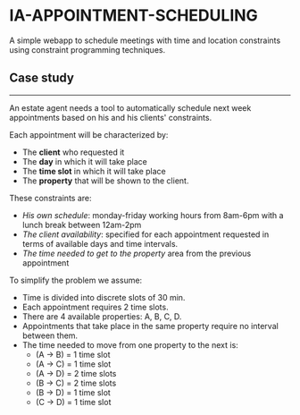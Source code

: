 # IA-APPOINTMENT-SCHEDULING
A simple webapp to schedule meetings with time and location constraints using constraint programming techniques.

## Case study
---
An estate agent needs a tool to automatically schedule next week appointments based on his and his clients' constraints.

Each appointment will be characterized by:
- The **client** who requested it
- The **day** in which it will take place
- The **time slot** in which it will take place
- The **property** that will be shown to the client.

These constraints are:
- *His own schedule*: monday-friday working hours from 8am-6pm with a lunch break between 12am-2pm
- *The client availability*: specified for each appointment requested in terms of available days and time intervals.
- *The time needed to get to the property* area from the previous appointment

To simplify the problem we assume:
- Time is divided into discrete slots of 30 min.
- Each appointment requires 2 time slots.
- There are 4 available properties: A, B, C, D.
- Appointments that take place in the same property require no interval between them.
- The time needed to move from one property to the next is:
  - (A -> B) = 1 time slot
  - (A -> C) = 1 time slot
  - (A -> D) = 2 time slots
  - (B -> C) = 2 time slots
  - (B -> D) = 1 time slot
  - (C -> D) = 1 time slot
